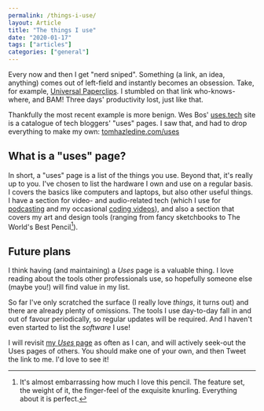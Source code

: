 ```yaml
---
permalink: /things-i-use/
layout: Article
title: "The things I use"
date: "2020-01-17"
tags: ["articles"]
categories: ["general"]
---
```


Every now and then I get "nerd sniped". Something (a link, an idea, anything) comes out of left-field and instantly becomes an obsession. Take, for example, [Universal Paperclips](https://www.decisionproblem.com/paperclips/). I stumbled on that link who-knows-where, and BAM! Three days' productivity lost, just like that.

Thankfully the most recent example is more benign. Wes Bos' [uses.tech](https://uses.tech/) site is a catalogue of tech bloggers' "uses" pages. I saw that, and had to drop everything to make my own: [tomhazledine.com/uses](https://tomhazledine.com/uses/)

## What is a "uses" page?

In short, a "uses" page is a list of the things you use. Beyond that, it's really up to you. I've chosen to list the hardware I own and use on a regular basis. I covers the basics like computers and laptops, but also other useful things. I have a section for video- and audio-related tech (which I use for [podcasting](https://aquestionofcode.com/) and my occasional [coding videos](https://www.youtube.com/channel/UCfi3VtksUcc0Xm9xq1-PSdg)), and also a section that covers my art and design tools (ranging from fancy sketchbooks to The World's Best Pencil[^1]).

## Future plans

I think having (and maintaining) a _Uses_ page is a valuable thing. I love reading about the tools other professionals use, so hopefully someone else (maybe you!) will find value in my list.

So far I've only scratched the surface (I really love _things_, it turns out) and there are already plenty of omissions. The tools I use day-to-day fall in and out of favour periodically, so regular updates will be required. And I haven't even started to list the _software_ I use!

I will revisit [my _Uses_ page](https://tomhazledine.com/uses/) as often as I can, and will actively seek-out the Uses pages of others. You should make one of your own, and then Tweet the link to me. I'd love to see it!

[^1]: It's almost embarrassing how much I love this pencil. The feature set, the weight of it, the finger-feel of the exquisite knurling. Everything about it is perfect.
